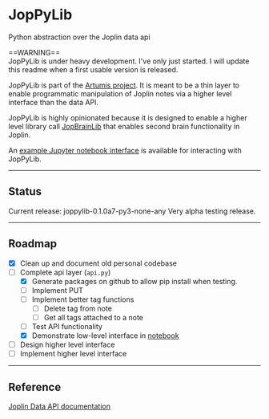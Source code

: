 # JopPyLib
Python abstraction over the Joplin data api  
  
==WARNING==  
JopPyLib is under heavy development. I've only just started. I will update this readme when a first usable version is released.

JopPyLib is part of the [Artumis project](https://jeroenkroesen.github.io/artumis_site/). It is meant to be a thin layer to enable programmatic manipulation of Joplin notes via a higher level interface than the data API.  
  
JopPyLib is highly opinionated because it is designed to enable a higher level library call [JopBrainLib](https://github.com/jeroenkroesen/jopbrainlib) that enables second brain functionality in Joplin.  
  
An [example Jupyter notebook interface](https://github.com/jeroenkroesen/joppylib-notebook) is available for interacting with JopPyLib.  
***  
  
## Status
Current release: joppylib-0.1.0a7-py3-none-any
Very alpha testing release.
***  
  
  
## Roadmap
- [x] Clean up and document old personal codebase
- [ ] Complete api layer (`api.py`)
    - [x] Generate packages on github to allow pip install when testing.
    - [ ] Implement PUT
    - [ ] Implement better tag functions
        - [ ] Delete tag from note
        - [ ] Get all tags attached to a note
    - [ ] Test API functionality
    - [x] Demonstrate low-level interface in [notebook](https://github.com/jeroenkroesen/joppylib-notebook)
- [ ] Design higher level interface
- [ ] Implement higher level interface  

***
  
  
## Reference
[Joplin Data API documentation](https://joplinapp.org/help/api/references/rest_api/)
